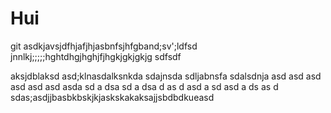# Hui
git 
asdkjavsjdfhjafjhjasbnfsjhfgband;sv';ldfsd
jnnlkj;;;;;hghtdhgjhghjfjhgkjgkjgkjg
sdfsdf

aksjdblaksd
asd;klnasdalksnkda
sdajnsda
sdljabnsfa
sdalsdnja
asd
asd
asd
asd
asd
asd
asda
sd
a
dsa
sd
a
dsa
d
as
d
asd
a
sd
asd
a
ds
as
d
sdas;asdjjbasbkbskjkjaskskakaksajjsbdbdkueasd